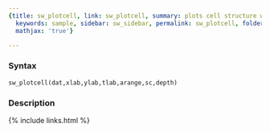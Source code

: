 ```yaml
---
{title: sw_plotcell, link: sw_plotcell, summary: plots cell structure with circles,
  keywords: sample, sidebar: sw_sidebar, permalink: sw_plotcell, folder: swfiles,
  mathjax: 'true'}

---
```


### Syntax

`sw_plotcell(dat,xlab,ylab,tlab,arange,sc,depth)`

### Description



{% include links.html %}
